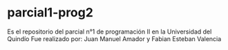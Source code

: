 # parcial1-prog2
Es el repositorio del parcial n°1 de programación II en la Universidad del Quindío
Fue realizado por: Juan Manuel Amador y Fabian Esteban Valencia 

